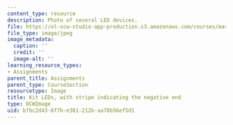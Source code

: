 ```yaml
---
content_type: resource
description: Photo of several LED devices.
file: https://ol-ocw-studio-app-production.s3.amazonaws.com/courses/mas-714j-technologies-for-creative-learning-fall-2009/bfbc2d436f7be381212baa78b56ef5d1_Image2.jpg
file_type: image/jpeg
image_metadata:
  caption: ''
  credit: ''
  image-alt: ''
learning_resource_types:
- Assignments
parent_title: Assignments
parent_type: CourseSection
resourcetype: Image
title: Kit LEDs, with stripe indicating the negative end
type: OCWImage
uid: bfbc2d43-6f7b-e381-212b-aa78b56ef5d1
---
```

